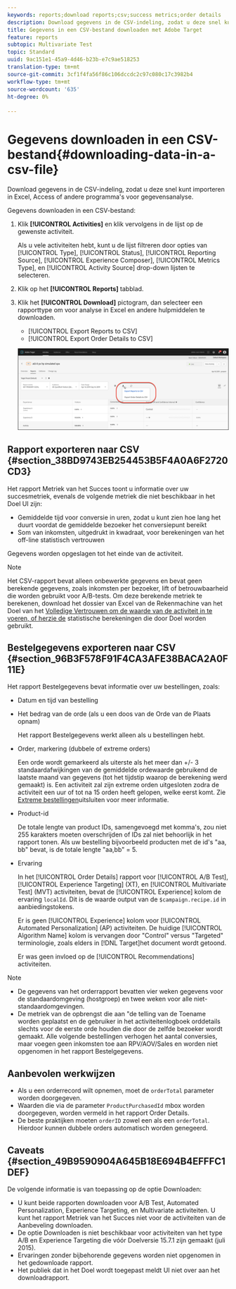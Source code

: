```yaml
---
keywords: reports;download reports;csv;success metrics;order details
description: Download gegevens in de CSV-indeling, zodat u deze snel kunt importeren in Excel, Access of andere programma's voor gegevensanalyse met Adobe Target.
title: Gegevens in een CSV-bestand downloaden met Adobe Target
feature: reports
subtopic: Multivariate Test
topic: Standard
uuid: 9ac151e1-45a9-4d46-b23b-e7c9ae518253
translation-type: tm+mt
source-git-commit: 3cf1f4fa56f86c106dccdc2c97c080c17c3982b4
workflow-type: tm+mt
source-wordcount: '635'
ht-degree: 0%

---
```



# Gegevens downloaden in een CSV-bestand{#downloading-data-in-a-csv-file}

Download gegevens in de CSV-indeling, zodat u deze snel kunt importeren in Excel, Access of andere programma&#39;s voor gegevensanalyse.

Gegevens downloaden in een CSV-bestand:

1. Klik **[!UICONTROL Activities]** en klik vervolgens in de lijst op de gewenste activiteit.

   Als u vele activiteiten hebt, kunt u de lijst filtreren door opties van [!UICONTROL Type], [!UICONTROL Status], [!UICONTROL Reporting Source], [!UICONTROL Experience Composer], [!UICONTROL Metrics Type], en [!UICONTROL Activity Source] drop-down lijsten te selecteren.

1. Klik op het **[!UICONTROL Reports]** tabblad.
1. Klik het **[!UICONTROL Download]** pictogram, dan selecteer een rapporttype om voor analyse in Excel en andere hulpmiddelen te downloaden.

   * [!UICONTROL Export Reports to CSV]
   * [!UICONTROL Export Order Details to CSV]

   ![Downloadopties](/help/c-reports/assets/download-options.png)

## Rapport exporteren naar CSV {#section_38BD9743EB254453B5F4A0A6F2720CD3}

Het rapport Metriek van het Succes toont u informatie over uw succesmetriek, evenals de volgende metriek die niet beschikbaar in het Doel UI zijn:

* Gemiddelde tijd voor conversie in uren, zodat u kunt zien hoe lang het duurt voordat de gemiddelde bezoeker het conversiepunt bereikt
* Som van inkomsten, uitgedrukt in kwadraat, voor berekeningen van het off-line statistisch vertrouwen

Gegevens worden opgeslagen tot het einde van de activiteit.

>[!NOTE]
>
>Het CSV-rapport bevat alleen onbewerkte gegevens en bevat geen berekende gegevens, zoals inkomsten per bezoeker, lift of betrouwbaarheid die worden gebruikt voor A/B-tests. Om deze berekende metriek te berekenen, download het dossier van Excel van de Rekenmachine van het Doel van het [Volledige Vertrouwen om de waarde van de activiteit in te voeren, of herzie de](/help/assets/complete_confidence_calculator.xlsx) statistische berekeningen die door Doel [](/help/assets/statistical-calculations.pdf)worden gebruikt.

## Bestelgegevens exporteren naar CSV {#section_96B3F578F91F4CA3AFE38BACA2A0F11E}

Het rapport Bestelgegevens bevat informatie over uw bestellingen, zoals:

* Datum en tijd van bestelling
* Het bedrag van de orde (als u een doos van de Orde van de Plaats opnam)

   Het rapport Bestelgegevens werkt alleen als u bestellingen hebt.

* Order, markering (dubbele of extreme orders)

   Een orde wordt gemarkeerd als uiterste als het meer dan +/- 3 standaardafwijkingen van de gemiddelde ordewaarde gebruikend de laatste maand van gegevens (tot het tijdstip waarop de berekening werd gemaakt) is. Een activiteit zal zijn extreme orden uitgesloten zodra de activiteit een uur of tot na 15 orden heeft gelopen, welke eerst komt. Zie [Extreme bestellingen](../c-reports/c-report-settings/excluding-extreme-orders.md#task_2AE7743FFCDD466DAEEB720BE5F33DAA)uitsluiten voor meer informatie.

* Product-id

   De totale lengte van product IDs, samengevoegd met komma&#39;s, zou niet 255 karakters moeten overschrijden of IDs zal niet behoorlijk in het rapport tonen. Als uw bestelling bijvoorbeeld producten met de id&#39;s &quot;aa, bb&quot; bevat, is de totale lengte &quot;aa,bb&quot; = 5.

* Ervaring

   In het [!UICONTROL Order Details] rapport voor [!UICONTROL A/B Test], [!UICONTROL Experience Targeting] (XT), en [!UICONTROL Multivariate Test] (MVT) activiteiten, bevat de [!UICONTROL Experience] kolom de ervaring `localId`. Dit is de waarde output van de `$campaign.recipe.id` in aanbiedingstokens.

   Er is geen [!UICONTROL Experience] kolom voor [!UICONTROL Automated Personalization] (AP) activiteiten. De huidige [!UICONTROL Algorithm Name] kolom is vervangen door &quot;Control&quot; versus &quot;Targeted&quot; terminologie, zoals elders in [!DNL Target]het document wordt getoond.

   Er was geen invloed op de [!UICONTROL Recommendations] activiteiten.

>[!NOTE]
>
>* De gegevens van het orderrapport bevatten vier weken gegevens voor de standaardomgeving (hostgroep) en twee weken voor alle niet-standaardomgevingen.
>* De metriek van de opbrengst die aan &quot;de telling van de Toename worden geplaatst en de gebruiker in het activiteitenlogboek orddetails slechts voor de eerste orde houden die door de zelfde bezoeker wordt gemaakt. Alle volgende bestellingen verhogen het aantal conversies, maar voegen geen inkomsten toe aan RPV/AOV/Sales en worden niet opgenomen in het rapport Bestelgegevens.


## Aanbevolen werkwijzen

* Als u een orderrecord wilt opnemen, moet de `orderTotal` parameter worden doorgegeven.
* Waarden die via de parameter `ProductPurchasedId` mbox worden doorgegeven, worden vermeld in het rapport Order Details.
* De beste praktijken moeten `orderID` zowel een als een `orderTotal`. Hierdoor kunnen dubbele orders automatisch worden genegeerd.

## Caveats {#section_49B9590904A645B18E694B4EFFFC1DEF}

De volgende informatie is van toepassing op de optie Downloaden:

* U kunt beide rapporten downloaden voor A/B Test, Automated Personalization, Experience Targeting, en Multivariate activiteiten. U kunt het rapport Metriek van het Succes niet voor de activiteiten van de Aanbeveling downloaden.
* De optie Downloaden is niet beschikbaar voor activiteiten van het type A/B en Experience Targeting die vóór Doelversie 15.7.1 zijn gemaakt (juli 2015).
* Ervaringen zonder bijbehorende gegevens worden niet opgenomen in het gedownloade rapport.
* Het publiek dat in het Doel wordt toegepast meldt UI niet over aan het downloadrapport.
